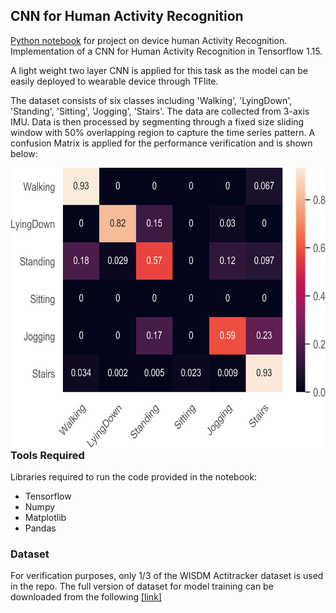 ## CNN for Human Activity Recognition

<p>
<a href="https://github.com/yang12313/Human-activity-Detection/blob/f115161c1c4f0586073733e20d86672f9fa8ef3c/Activity%20Detection.ipynb">Python notebook</a> for project on device human Activity Recognition. Implementation of a CNN for Human Activity Recognition in Tensorflow 1.15</a>.
</p>
<p>A light weight two layer CNN is applied for this task as the model can be easily deployed to wearable device through TFlite.</p>

<p>The dataset consists of six classes including 'Walking', 'LyingDown', 'Standing', 'Sitting', 'Jogging', 'Stairs'. The data are collected from 3-axis IMU. Data is then processed by segmenting through a fixed size sliding window with 50% overlapping region to capture the time series pattern. A confusion Matrix is applied for the performance verification and is shown below: </p>
<p></p>
<img src="Confusion Matrix.png"
     alt="Markdown Monster icon"
     style="float: left; margin-right: 10px;" width="600" height="450" />

### Tools Required

Libraries required to run the code provided in the notebook:
* Tensorflow
* Numpy
* Matplotlib
* Pandas

### Dataset

For verification purposes, only 1/3 of the WISDM Actitracker dataset is used in the repo. The full version of dataset for model training can be downloaded from the following [[link]](http://www.cis.fordham.edu/wisdm/dataset.php)

